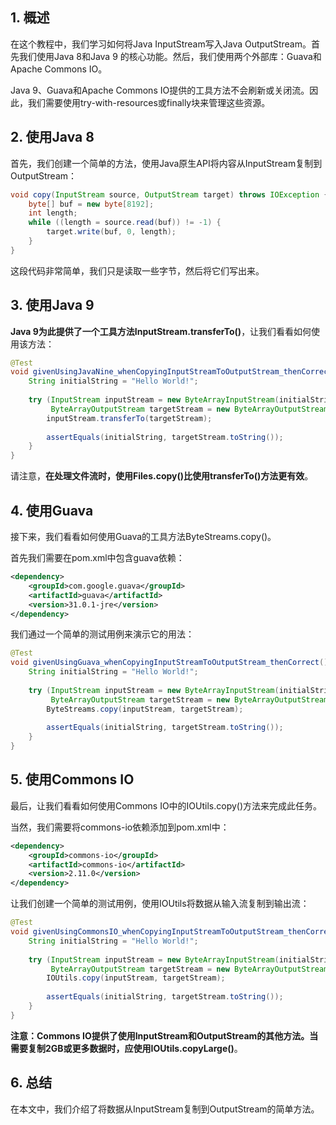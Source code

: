 ## 1. 概述

在这个教程中，我们学习如何将Java InputStream写入Java OutputStream。首先我们使用Java 8和Java 9 的核心功能。然后，我们使用两个外部库：Guava和Apache Commons IO。

Java 9、Guava和Apache Commons IO提供的工具方法不会刷新或关闭流。因此，我们需要使用try-with-resources或finally块来管理这些资源。

## 2. 使用Java 8

首先，我们创建一个简单的方法，使用Java原生API将内容从InputStream复制到OutputStream：

```java
void copy(InputStream source, OutputStream target) throws IOException {
    byte[] buf = new byte[8192];
    int length;
    while ((length = source.read(buf)) != -1) {
        target.write(buf, 0, length);
    }
}
```

这段代码非常简单，我们只是读取一些字节，然后将它们写出来。

## 3. 使用Java 9

**Java 9为此提供了一个工具方法InputStream.transferTo()**，让我们看看如何使用该方法：

```java
@Test
void givenUsingJavaNine_whenCopyingInputStreamToOutputStream_thenCorrect() throws IOException {
	String initialString = "Hello World!";
    
	try (InputStream inputStream = new ByteArrayInputStream(initialString.getBytes());
		 ByteArrayOutputStream targetStream = new ByteArrayOutputStream()) {
		inputStream.transferTo(targetStream);
        
		assertEquals(initialString, targetStream.toString());
	}
}
```

请注意，**在处理文件流时，使用Files.copy()比使用transferTo()方法更有效**。

## 4. 使用Guava

接下来，我们看看如何使用Guava的工具方法ByteStreams.copy()。

首先我们需要在pom.xml中包含guava依赖：

```xml
<dependency>
    <groupId>com.google.guava</groupId>
    <artifactId>guava</artifactId>
    <version>31.0.1-jre</version>
</dependency>
```

我们通过一个简单的测试用例来演示它的用法：

```java
@Test
void givenUsingGuava_whenCopyingInputStreamToOutputStream_thenCorrect() throws IOException {
	String initialString = "Hello World!";
    
	try (InputStream inputStream = new ByteArrayInputStream(initialString.getBytes());
		 ByteArrayOutputStream targetStream = new ByteArrayOutputStream()) {
		ByteStreams.copy(inputStream, targetStream);
        
		assertEquals(initialString, targetStream.toString());
	}
}
```

## 5. 使用Commons IO

最后，让我们看看如何使用Commons IO中的IOUtils.copy()方法来完成此任务。

当然，我们需要将commons-io依赖添加到pom.xml中：

```xml
<dependency>
    <groupId>commons-io</groupId>
    <artifactId>commons-io</artifactId>
    <version>2.11.0</version>
</dependency>
```

让我们创建一个简单的测试用例，使用IOUtils将数据从输入流复制到输出流：

```java
@Test
void givenUsingCommonsIO_whenCopyingInputStreamToOutputStream_thenCorrect() throws IOException {
	String initialString = "Hello World!";
    
	try (InputStream inputStream = new ByteArrayInputStream(initialString.getBytes());
		 ByteArrayOutputStream targetStream = new ByteArrayOutputStream()) {
		IOUtils.copy(inputStream, targetStream);
        
		assertEquals(initialString, targetStream.toString());
	}
}
```

**注意：Commons IO提供了使用InputStream和OutputStream的其他方法。当需要复制2GB或更多数据时，应使用IOUtils.copyLarge()**。

## 6. 总结

在本文中，我们介绍了将数据从InputStream复制到OutputStream的简单方法。